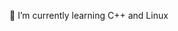 🌱 I’m currently learning C++ and Linux
  
<!---
cppdevel/cppdevel is a ✨ special ✨ repository because its `README.md` (this file) appears on your GitHub profile.
You can click the Preview link to take a look at your changes.
--->
